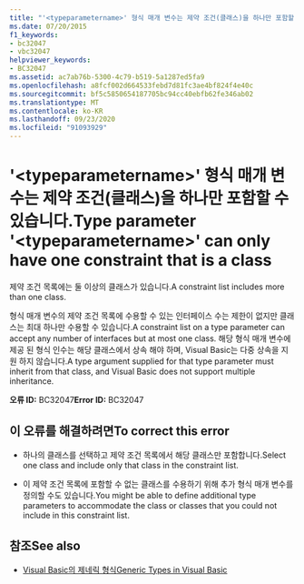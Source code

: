 ```yaml
---
title: "'<typeparametername>' 형식 매개 변수는 제약 조건(클래스)을 하나만 포함할 수 있습니다."
ms.date: 07/20/2015
f1_keywords:
- bc32047
- vbc32047
helpviewer_keywords:
- BC32047
ms.assetid: ac7ab76b-5300-4c79-b519-5a1287ed5fa9
ms.openlocfilehash: a8fcf002d664533febd7d81fc3ae4bf824f4e40c
ms.sourcegitcommit: bf5c5850654187705bc94cc40ebfb62fe346ab02
ms.translationtype: MT
ms.contentlocale: ko-KR
ms.lasthandoff: 09/23/2020
ms.locfileid: "91093929"
---
```

# <a name="type-parameter-typeparametername-can-only-have-one-constraint-that-is-a-class"></a><span data-ttu-id="e2b49-102">'\<typeparametername>' 형식 매개 변수는 제약 조건(클래스)을 하나만 포함할 수 있습니다.</span><span class="sxs-lookup"><span data-stu-id="e2b49-102">Type parameter '\<typeparametername>' can only have one constraint that is a class</span></span>

<span data-ttu-id="e2b49-103">제약 조건 목록에는 둘 이상의 클래스가 있습니다.</span><span class="sxs-lookup"><span data-stu-id="e2b49-103">A constraint list includes more than one class.</span></span>  
  
 <span data-ttu-id="e2b49-104">형식 매개 변수의 제약 조건 목록에 수용할 수 있는 인터페이스 수는 제한이 없지만 클래스는 최대 하나만 수용할 수 있습니다.</span><span class="sxs-lookup"><span data-stu-id="e2b49-104">A constraint list on a type parameter can accept any number of interfaces but at most one class.</span></span> <span data-ttu-id="e2b49-105">해당 형식 매개 변수에 제공 된 형식 인수는 해당 클래스에서 상속 해야 하며, Visual Basic는 다중 상속을 지원 하지 않습니다.</span><span class="sxs-lookup"><span data-stu-id="e2b49-105">A type argument supplied for that type parameter must inherit from that class, and Visual Basic does not support multiple inheritance.</span></span>  
  
 <span data-ttu-id="e2b49-106">**오류 ID:** BC32047</span><span class="sxs-lookup"><span data-stu-id="e2b49-106">**Error ID:** BC32047</span></span>  
  
## <a name="to-correct-this-error"></a><span data-ttu-id="e2b49-107">이 오류를 해결하려면</span><span class="sxs-lookup"><span data-stu-id="e2b49-107">To correct this error</span></span>  
  
- <span data-ttu-id="e2b49-108">하나의 클래스를 선택하고 제약 조건 목록에서 해당 클래스만 포함합니다.</span><span class="sxs-lookup"><span data-stu-id="e2b49-108">Select one class and include only that class in the constraint list.</span></span>  
  
- <span data-ttu-id="e2b49-109">이 제약 조건 목록에 포함할 수 없는 클래스를 수용하기 위해 추가 형식 매개 변수를 정의할 수도 있습니다.</span><span class="sxs-lookup"><span data-stu-id="e2b49-109">You might be able to define additional type parameters to accommodate the class or classes that you could not include in this constraint list.</span></span>  
  
## <a name="see-also"></a><span data-ttu-id="e2b49-110">참조</span><span class="sxs-lookup"><span data-stu-id="e2b49-110">See also</span></span>

- [<span data-ttu-id="e2b49-111">Visual Basic의 제네릭 형식</span><span class="sxs-lookup"><span data-stu-id="e2b49-111">Generic Types in Visual Basic</span></span>](../programming-guide/language-features/data-types/generic-types.md)
